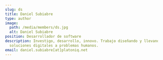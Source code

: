 ```yaml
---
slug: ds
title: Daniel Subiabre
type: author
image:
  path: /media/members/ds.jpg
  alt: Daniel Subiabre
position: Desarrollador de software
description: Investigo, desarrollo, innovo. Trabajo diseñando y llevando a cabo
  soluciones digitales a problemas humanos.
email: daniel.subiabre[at]platoniq.net
---
```

